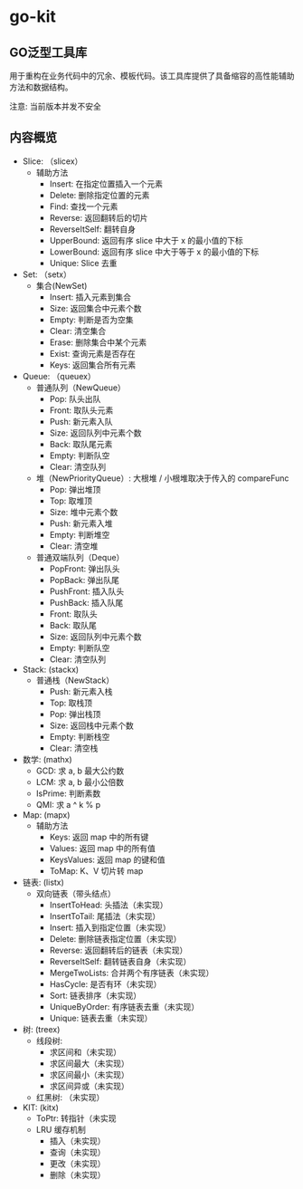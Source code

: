 # go-kit

## GO泛型工具库

用于重构在业务代码中的冗余、模板代码。该工具库提供了具备缩容的高性能辅助方法和数据结构。

注意: 当前版本并发不安全

## 内容概览

- Slice: （slicex）
  - 辅助方法
      - Insert: 在指定位置插入一个元素
      - Delete: 删除指定位置的元素
      - Find: 查找一个元素
      - Reverse: 返回翻转后的切片
      - ReverseItSelf: 翻转自身
      - UpperBound: 返回有序 slice 中大于 x 的最小值的下标
      - LowerBound: 返回有序 slice 中大于等于 x 的最小值的下标
      - Unique: Slice 去重
- Set: （setx）
  - 集合(NewSet)
    - Insert: 插入元素到集合
    - Size: 返回集合中元素个数
    - Empty: 判断是否为空集
    - Clear: 清空集合
    - Erase: 删除集合中某个元素
    - Exist: 查询元素是否存在
    - Keys: 返回集合所有元素
- Queue: （queuex）
  - 普通队列（NewQueue）
    - Pop: 队头出队
    - Front: 取队头元素
    - Push: 新元素入队
    - Size: 返回队列中元素个数
    - Back: 取队尾元素
    - Empty: 判断队空
    - Clear: 清空队列
  - 堆（NewPriorityQueue）: 大根堆 / 小根堆取决于传入的 compareFunc
    - Pop: 弹出堆顶
    - Top: 取堆顶
    - Size: 堆中元素个数
    - Push: 新元素入堆
    - Empty: 判断堆空
    - Clear: 清空堆
  - 普通双端队列（Deque）
    - PopFront: 弹出队头
    - PopBack: 弹出队尾
    - PushFront: 插入队头
    - PushBack: 插入队尾
    - Front: 取队头
    - Back: 取队尾
    - Size: 返回队列中元素个数
    - Empty: 判断队空
    - Clear: 清空队列
- Stack: (stackx)
  - 普通栈（NewStack）
    - Push: 新元素入栈
    - Top: 取栈顶
    - Pop: 弹出栈顶
    - Size: 返回栈中元素个数
    - Empty: 判断栈空
    - Clear: 清空栈
- 数学: (mathx)
  - GCD: 求 a, b 最大公约数
  - LCM: 求 a, b 最小公倍数
  - IsPrime: 判断素数
  - QMI: 求 a ^ k % p
- Map: (mapx)
  - 辅助方法
    - Keys: 返回 map 中的所有键
    - Values: 返回 map 中的所有值
    - KeysValues: 返回 map 的键和值
    - ToMap: K、V 切片转 map
- 链表: (listx)
  - 双向链表（带头结点）
    - InsertToHead: 头插法（未实现）
    - InsertToTail: 尾插法（未实现）
    - Insert: 插入到指定位置（未实现）
    - Delete: 删除链表指定位置（未实现）
    - Reverse: 返回翻转后的链表（未实现）
    - ReverseItSelf: 翻转链表自身（未实现）
    - MergeTwoLists: 合并两个有序链表（未实现）
    - HasCycle: 是否有环（未实现）
    - Sort: 链表排序（未实现）
    - UniqueByOrder: 有序链表去重（未实现）
    - Unique: 链表去重（未实现）
- 树: (treex)
  - 线段树: 
    - 求区间和（未实现）
    - 求区间最大（未实现）
    - 求区间最小（未实现）
    - 求区间异或（未实现）
  - 红黑树: （未实现）
- KIT: (kitx)
  - ToPtr: 转指针（未实现
  - LRU 缓存机制
    - 插入（未实现）
    - 查询（未实现）
    - 更改（未实现）
    - 删除（未实现）
